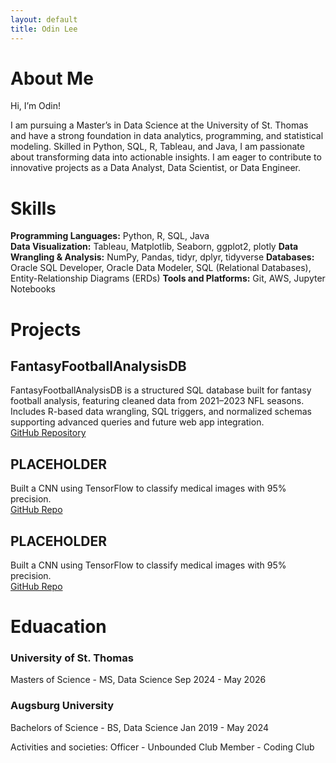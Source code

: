 ```yaml
---
layout: default
title: Odin Lee
---
```


# About Me

Hi, I’m Odin! 

I am pursuing a Master’s in Data Science at the University of St. Thomas and have a strong foundation in data analytics, programming, and statistical modeling. Skilled in Python, SQL, R, Tableau, and Java, I am passionate about transforming data into actionable insights. I am eager to contribute to innovative projects as a Data Analyst, Data Scientist, or Data Engineer.

# Skills

**Programming Languages:** Python, R, SQL, Java  
**Data Visualization:** Tableau, Matplotlib, Seaborn, ggplot2, plotly
**Data Wrangling & Analysis:** NumPy, Pandas, tidyr, dplyr, tidyverse
**Databases:** Oracle SQL Developer, Oracle Data Modeler, SQL (Relational Databases), Entity-Relationship Diagrams (ERDs)
**Tools and Platforms:** Git, AWS, Jupyter Notebooks

# Projects

## FantasyFootballAnalysisDB
FantasyFootballAnalysisDB is a structured SQL database built for fantasy football analysis, featuring cleaned data from 2021–2023 NFL seasons. Includes R-based data wrangling, SQL triggers, and normalized schemas supporting advanced queries and future web app integration.  
[GitHub Repository](https://github.com/OdinLeePro/FantasyFootballAnalysisDB)

## PLACEHOLDER
Built a CNN using TensorFlow to classify medical images with 95% precision.  
[GitHub Repo](https://github.com/OdinLeePro/image-classifier)

## PLACEHOLDER
Built a CNN using TensorFlow to classify medical images with 95% precision.  
[GitHub Repo](https://github.com/OdinLeePro/image-classifier)

# Eduacation

### University of St. Thomas
  Masters of Science - MS, Data Science
  Sep 2024 - May 2026

### Augsburg University
  Bachelors of Science - BS, Data Science
  Jan 2019 - May 2024
  
Activities and societies: 
  Officer - Unbounded Club
  Member - Coding Club
